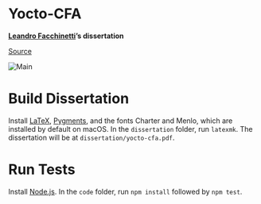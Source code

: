 # Yocto-CFA

**[Leandro Facchinetti](https://www.leafac.com)’s dissertation**

[Source](https://github.com/leafac/yocto-cfa)

![Main](https://github.com/leafac/yocto-cfa/workflows/Main/badge.svg)

# Build Dissertation

Install [LaTeX](https://www.latex-project.org), [Pygments](http://pygments.org), and the fonts Charter and Menlo, which are installed by default on macOS. In the `dissertation` folder, run `latexmk`. The dissertation will be at `dissertation/yocto-cfa.pdf`.

# Run Tests

Install [Node.js](https://nodejs.org/). In the `code` folder, run `npm install` followed by `npm test`.
